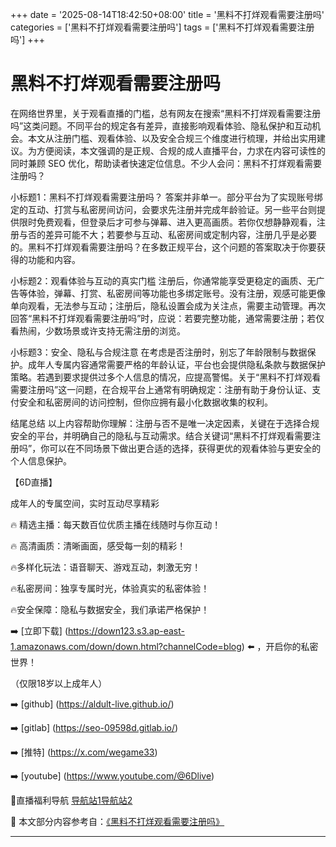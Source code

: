 +++
date = '2025-08-14T18:42:50+08:00'
title = '黑料不打烊观看需要注册吗'
categories = ['黑料不打烊观看需要注册吗']
tags = ['黑料不打烊观看需要注册吗']
+++

# 黑料不打烊观看需要注册吗

在网络世界里，关于观看直播的门槛，总有网友在搜索“黑料不打烊观看需要注册吗”这类问题。不同平台的规定各有差异，直接影响观看体验、隐私保护和互动机会。本文从注册门槛、观看体验、以及安全合规三个维度进行梳理，并给出实用建议。为方便阅读，本文强调的是正规、合规的成人直播平台，力求在内容可读性的同时兼顾 SEO 优化，帮助读者快速定位信息。不少人会问：黑料不打烊观看需要注册吗？

小标题1：黑料不打烊观看需要注册吗？
答案并非单一。部分平台为了实现账号绑定的互动、打赏与私密房间访问，会要求先注册并完成年龄验证。另一些平台则提供限时免费观看，但登录后才可参与弹幕、进入更高画质。若你仅想静静观看，注册与否的差异可能不大；若要参与互动、私密房间或定制内容，注册几乎是必要的。黑料不打烊观看需要注册吗？在多数正规平台，这个问题的答案取决于你要获得的功能和内容。

小标题2：观看体验与互动的真实门槛
注册后，你通常能享受更稳定的画质、无广告等体验，弹幕、打赏、私密房间等功能也多绑定账号。没有注册，观感可能更像单向观看，无法参与互动；注册后，隐私设置会成为关注点，需要主动管理。再次回答“黑料不打烊观看需要注册吗”时，应说：若要完整功能，通常需要注册；若仅看热闹，少数场景或许支持无需注册的浏览。

小标题3：安全、隐私与合规注意
在考虑是否注册时，别忘了年龄限制与数据保护。成年人专属内容通常需要严格的年龄认证，平台也会提供隐私条款与数据保护策略。若遇到要求提供过多个人信息的情况，应提高警惕。关于“黑料不打烊观看需要注册吗”这一问题，在合规平台上通常有明确规定：注册有助于身份认证、支付安全和私密房间的访问控制，但你应拥有最小化数据收集的权利。

结尾总结
以上内容帮助你理解：注册与否不是唯一决定因素，关键在于选择合规安全的平台，并明确自己的隐私与互动需求。结合关键词“黑料不打烊观看需要注册吗”，你可以在不同场景下做出更合适的选择，获得更优的观看体验与更安全的个人信息保护。

【6D直播】

 成年人的专属空间，实时互动尽享精彩

🔥 精选主播：每天数百位优质主播在线随时与你互动！

🔥 高清画质：清晰画面，感受每一刻的精彩！

🔥多样化玩法：语音聊天、游戏互动，刺激无穷！

🔥私密房间：独享专属时光，体验真实的私密体验！

🔥安全保障：隐私与数据安全，我们承诺严格保护！

➡️ [立即下载] (https://down123.s3.ap-east-1.amazonaws.com/down/down.html?channelCode=blog) ⬅️ ，开启你的私密世界！

 （仅限18岁以上成年人）

➡️ [github] (https://aldult-live.github.io/)

➡️ [gitlab] (https://seo-09598d.gitlab.io/)

➡️ [推特] (https://x.com/wegame33)

➡️ [youtube] (https://www.youtube.com/@6Dlive)

🔞直播福利导航   [导航站1](https://webstack-86085a.gitlab.io/)[导航站2](https://onlygit123-2.github.io/)


📘 本文部分内容参考自：[《黑料不打烊观看需要注册吗》](https://webstack-hugo-8.pages.dev/)

---
